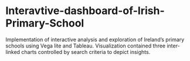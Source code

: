 # Interavtive-dashboard-of-Irish-Primary-School
Implementation of interactive analysis and exploration of Ireland’s primary schools using Vega lite and Tableau. Visualization contained three inter-linked charts controlled by search criteria to depict insights.
